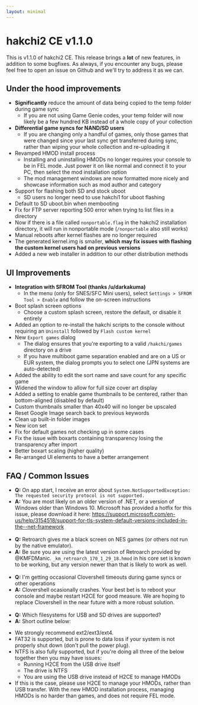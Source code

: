 ```yaml
---
layout: minimal
---
```

# hakchi2 CE v1.1.0

This is v1.1.0 of hakchi2 CE. This release brings a **lot** of new features, in addition to some bugfixes. As always, if you encounter any bugs, please feel free to open an issue on Github and we'll try to address it as we can.

## Under the hood improvements

* **Significantly** reduce the amount of data being copied to the temp folder during game sync
  * If you are not using Game Genie codes, your temp folder will now likely be a few hundred KB instead of a whole copy of your collection
* **Differential game syncs for NAND/SD users**
  * If you are changing only a handful of games, only those games that were changed since your last sync get transferred during sync, rather than wiping your whole collection and re-uploading it
* Revamped HMOD install process
  * Installing and uninstalling HMODs no longer requires your console to be in FEL mode. Just power it on like normal and connect it to your PC, then select the mod installation option
  * The mod management windows are now formatted more nicely and showcase information such as mod author and category
* Support for flashing both SD and stock uboot
  * SD users no longer need to use hakchi1 for uboot flashing
* Default to SD uboot.bin when membooting
* Fix for FTP server reporting 500 error when trying to list files in a directory
* Now if there is a file called `nonportable.flag` in the hakchi2 installation directory, it will run in nonportable mode (`/nonportable` also still works)
* Manual reboots after kernel flashes are no longer required
* The generated kernel.img is smaller, **which may fix issues with flashing the custom kernel users had on previous versions**
* Added a new web installer in addition to our other distribution methods

## UI Improvements

* **Integration with SFROM Tool (thanks /u/darkakuma)**
  * In the menu (only for SNES/SFC Mini users), select `Settings > SFROM Tool > Enable` and follow the on-screen instructions
* Boot splash screen options
  * Choose a custom splash screen, restore the default, or disable it entirely
* Added an option to re-install the hakchi scripts to the console without requiring an `Uninstall` followed by `Flash custom kernel`
* New `Export games` dialog
  * The dialog ensures that you're exporting to a valid `/hakchi/games` directory on a drive
  * If you have multiboot game separation enabled and are on a US or EUR system, the dialog prompts you to select one (JPN systems are auto-detected)
* Added the ability to edit the sort name and save count for any specific game
* Widened the window to allow for full size cover art display
* Added a setting to enable game thumbnails to be centered, rather than bottom-aligned (disabled by default)
* Custom thumbnails smaller than 40x40 will no longer be upscaled
* Reset Google Image search back to previous keywords
* Clean up built-in folder images
* New icon set
* Fix for default games not checking up in some cases
* Fix the issue with boxarts containing transparency losing the transparency after import
* Better boxart scaling (higher quality)
* Re-arranged UI elements to have a better arrangement

## FAQ / Common Issues

- **Q:** On app start, I receive an error about `System.NotSupportedException: The requested security protocol is not supported.`
- **A:** You are most likely on an older version of .NET, or a version of Windows older than Windows 10. Microsoft has provided a hotfix for this issue, please download it here: https://support.microsoft.com/en-us/help/3154518/support-for-tls-system-default-versions-included-in-the--net-framework
<br/><br/>
- **Q:** Retroarch gives me a black screen on NES games (or others not run by the native emulator).
- **A:** Be sure you are using the latest version of Retroarch provided by @KMFDManic. `_km_retroarch_170_1_29_18.hmod` in his core set is known to be working, but any version newer than that is likely to work as well.
<br/><br/>
- **Q:** I'm getting occasional Clovershell timeouts during game syncs or other operations 
- **A:** Clovershell ocasionally crashes. Your best bet is to reboot your console and maybe restart H2CE for good measure. We are hoping to replace Clovershell in the near future with a more robust solution.
<br/><br/>
- **Q:** Which filesystems for USB and SD drives are supported?
- **A:** Short outline below:
* We strongly recommend ext2/ext3/ext4. 
* FAT32 is supported, but is prone to data loss if your system is not properly shut down (don't pull the power plug). 
* NTFS is also fully supported, but if you're doing all three of the below together then you may have issues: 
  * Running H2CE from the USB drive itself
  * The drive is NTFS
  * You are using the USB drive instead of H2CE to manage HMODs
* If this is the case, please use H2CE to manage your HMODs, rather than USB transfer. With the new HMOD installation process, managing HMODs is no harder than games, and does not require FEL mode.